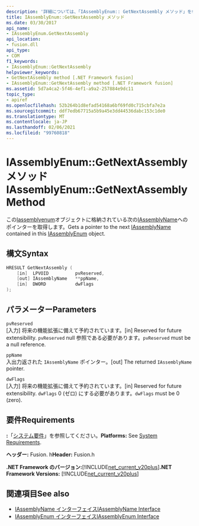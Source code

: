 ```yaml
---
description: '詳細については、「IAssemblyEnum:: GetNextAssembly メソッド」を参照してください。'
title: IAssemblyEnum::GetNextAssembly メソッド
ms.date: 03/30/2017
api_name:
- IAssemblyEnum.GetNextAssembly
api_location:
- fusion.dll
api_type:
- COM
f1_keywords:
- IAssemblyEnum::GetNextAssembly
helpviewer_keywords:
- GetNextAssembly method [.NET Framework fusion]
- IAssemblyEnum::GetNextAssembly method [.NET Framework fusion]
ms.assetid: 5d7a4ca2-5f46-4ef1-a9a2-257884e9dc11
topic_type:
- apiref
ms.openlocfilehash: 52b264b1d8efad54168a6bf69fd0c715cbfa7e2a
ms.sourcegitcommit: ddf7edb67715a5b9a45e3dd44536dabc153c1de0
ms.translationtype: MT
ms.contentlocale: ja-JP
ms.lasthandoff: 02/06/2021
ms.locfileid: "99760818"
---
```

# <a name="iassemblyenumgetnextassembly-method"></a><span data-ttu-id="62ab9-103">IAssemblyEnum::GetNextAssembly メソッド</span><span class="sxs-lookup"><span data-stu-id="62ab9-103">IAssemblyEnum::GetNextAssembly Method</span></span>

<span data-ttu-id="62ab9-104">この[Iassemblyenum](iassemblyenum-interface.md)オブジェクトに格納されている次の[IAssemblyName](iassemblyname-interface.md)へのポインターを取得します。</span><span class="sxs-lookup"><span data-stu-id="62ab9-104">Gets a pointer to the next [IAssemblyName](iassemblyname-interface.md) contained in this [IAssemblyEnum](iassemblyenum-interface.md) object.</span></span>  
  
## <a name="syntax"></a><span data-ttu-id="62ab9-105">構文</span><span class="sxs-lookup"><span data-stu-id="62ab9-105">Syntax</span></span>  
  
```cpp  
HRESULT GetNextAssembly (  
    [in]  LPVOID          pvReserved,  
    [out] IAssemblyName   **ppName,  
    [in]  DWORD           dwFlags  
);  
```  
  
## <a name="parameters"></a><span data-ttu-id="62ab9-106">パラメーター</span><span class="sxs-lookup"><span data-stu-id="62ab9-106">Parameters</span></span>  

 `pvReserved`  
 <span data-ttu-id="62ab9-107">[入力] 将来の機能拡張に備えて予約されています。</span><span class="sxs-lookup"><span data-stu-id="62ab9-107">[in] Reserved for future extensibility.</span></span> <span data-ttu-id="62ab9-108">`pvReserved` null 参照である必要があります。</span><span class="sxs-lookup"><span data-stu-id="62ab9-108">`pvReserved` must be a null reference.</span></span>  
  
 `ppName`  
 <span data-ttu-id="62ab9-109">入出力返された `IAssemblyName` ポインター。</span><span class="sxs-lookup"><span data-stu-id="62ab9-109">[out] The returned `IAssemblyName` pointer.</span></span>  
  
 `dwFlags`  
 <span data-ttu-id="62ab9-110">[入力] 将来の機能拡張に備えて予約されています。</span><span class="sxs-lookup"><span data-stu-id="62ab9-110">[in] Reserved for future extensibility.</span></span> <span data-ttu-id="62ab9-111">`dwFlags` 0 (ゼロ) にする必要があります。</span><span class="sxs-lookup"><span data-stu-id="62ab9-111">`dwFlags` must be 0 (zero).</span></span>  
  
## <a name="requirements"></a><span data-ttu-id="62ab9-112">要件</span><span class="sxs-lookup"><span data-stu-id="62ab9-112">Requirements</span></span>  

 <span data-ttu-id="62ab9-113">**:**「[システム要件](../../get-started/system-requirements.md)」を参照してください。</span><span class="sxs-lookup"><span data-stu-id="62ab9-113">**Platforms:** See [System Requirements](../../get-started/system-requirements.md).</span></span>  
  
 <span data-ttu-id="62ab9-114">**ヘッダー:** Fusion. h</span><span class="sxs-lookup"><span data-stu-id="62ab9-114">**Header:** Fusion.h</span></span>  
  
 <span data-ttu-id="62ab9-115">**.NET Framework のバージョン:**[!INCLUDE[net_current_v20plus](../../../../includes/net-current-v20plus-md.md)]</span><span class="sxs-lookup"><span data-stu-id="62ab9-115">**.NET Framework Versions:** [!INCLUDE[net_current_v20plus](../../../../includes/net-current-v20plus-md.md)]</span></span>  
  
## <a name="see-also"></a><span data-ttu-id="62ab9-116">関連項目</span><span class="sxs-lookup"><span data-stu-id="62ab9-116">See also</span></span>

- [<span data-ttu-id="62ab9-117">IAssemblyName インターフェイス</span><span class="sxs-lookup"><span data-stu-id="62ab9-117">IAssemblyName Interface</span></span>](iassemblyname-interface.md)
- [<span data-ttu-id="62ab9-118">IAssemblyEnum インターフェイス</span><span class="sxs-lookup"><span data-stu-id="62ab9-118">IAssemblyEnum Interface</span></span>](iassemblyenum-interface.md)
